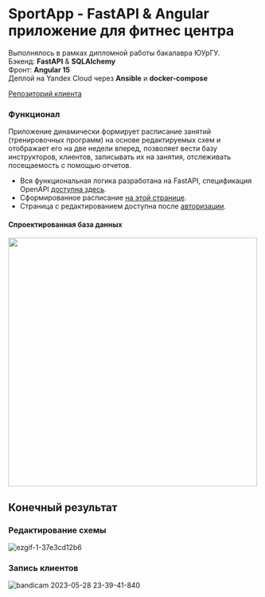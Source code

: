# SportApp - FastAPI & Angular приложение для фитнес центра
Выполнялось в рамках дипломной работы бакалавра ЮУрГУ.<br>
Бэкенд: **FastAPI** &  **SQLAlchemy**<br>
Фронт: **Angular 15**<br>
Деплой на Yandex Cloud через  **Ansible** и **docker-compose**<br>

[Репозиторий клиента](https://github.com/FrozzWay/sport-app-client)

### Функционал
Приложение динамически формирует расписание занятий (тренировочных программ) на основе редактируемых схем и отображает его на две недели вперед, позволяет вести базу инструкторов, клиентов, записывать их на занятия, отслеживать посещаемость с помощью отчетов.
- Вся функциональная логика разработана на FastAPI, спецификация OpenAPI [доступна здесь](https://okunevad.cloud/docs).
- Сформированное расписание [на этой странице](https://okunevad.cloud/schedule).
- Страница с редактированием доступна после [авторизации](https://okunevad.cloud/login).

#### Спроектированная база данных
<img src= "https://i.imgur.com/QOJuRkR.png"  width="500"/>


## Конечный результат
### Редактирование схемы

![ezgif-1-37e3cd12b6](https://user-images.githubusercontent.com/59840795/241748033-408dca3a-87da-45ce-93db-00dcaf6680fa.gif)

### Запись клиентов
![bandicam 2023-05-28 23-39-41-840](https://lh3.googleusercontent.com/u/1/drive-viewer/AFGJ81qf4M7C10UaJvmuKtDlEhZnzRTY2R58-DOdaj7_0wx4ZZPqmwhdPkV0yptB_lML_fmzc1MuV8fHHas_A8mOxaE9_ezZ8g=w1920-h937)

